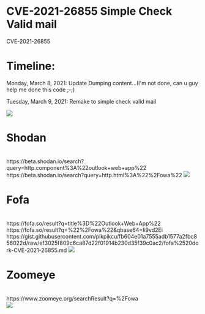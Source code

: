 # CVE-2021-26855 Simple Check Valid mail
CVE-2021-26855
<h1>Timeline:</h1>
<p>Monday, March 8, 2021: Update Dumping content...(I'm not done, can u guy help me done this code ;-;)</p>
<p>Tuesday, March 9, 2021: Remake to simple check valid mail</p>
<img src="https://i.imgur.com/098HKFd.png"/>
<h1>Shodan</h1><br>
https://beta.shodan.io/search?query=http.component%3A%22outlook+web+app%22
<br>https://beta.shodan.io/search?query=http.html%3A%22%2Fowa%22
<img src="https://i.imgur.com/yP2L4EA.png"/>
<h1>Fofa</h1>
<br>https://fofa.so/result?q=title%3D%22Outlook+Web+App%22
<br>https://fofa.so/result?q=%22%2Fowa%22&qbase64=Ii9vd2Ei
<br>https://gist.githubusercontent.com/pikpikcu/fb604e01a7555adb1577a2fbc856022d/raw/ef3025f809c6ca87d22f01914b230d35f39c0ac2/fofa%2520dork-CVE-2021-26855.md
<img src="https://i.imgur.com/Y5y1G2k.png"/>
<h1>Zoomeye</h1>
<br>https://www.zoomeye.org/searchResult?q=%2Fowa
<br><img src="https://i.imgur.com/r3ifnDD.png"/>
